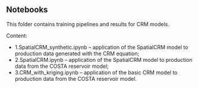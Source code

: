 ## Notebooks

This folder contains training pipelines and results for CRM models.

Content:
* 1.SpatialCRM_synthetic.ipynb – application of the SpatialCRM model to production data generated with the CRM equation;
* 2.SpatialCRM.ipynb – application of the SpatialCRM  model to production data from the COSTA reservoir model;
* 3.CRM_with_kriging.ipynb – application of the basic CRM model to production data from the COSTA reservoir model.
